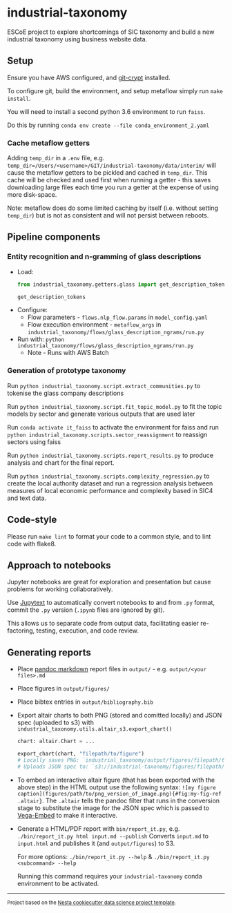 industrial-taxonomy
==============================

ESCoE project to explore shortcomings of SIC taxonomy and build a new industrial taxonomy using business website data.

## Setup

Ensure you have AWS configured, and [git-crypt](https://github.com/AGWA/git-crypt) installed.

To configure git, build the environment, and setup metaflow simply run `make install`.

You will need to install a second python 3.6 environment to run `faiss`.

Do this by running `conda env create --file conda_environment_2.yaml`

### Cache metaflow getters

Adding `temp_dir` in a `.env` file, e.g. `temp_dir=/Users/<username>/GIT/industrial-taxonomy/data/interim/` will cause the metaflow getters to be pickled and cached in `temp_dir`. This cache will be checked and used first when running a getter - this saves downloading large files each time you run a getter at the expense of using more disk-space.

Note: metaflow does do some limited caching by itself (i.e. without setting `temp_dir`) but is not as consistent and will not persist between reboots.

## Pipeline components

### Entity recognition and n-gramming of glass descriptions

- Load: 
  ```python
  from industrial_taxonomy.getters.glass import get_description_tokens

  get_description_tokens
  ```
- Configure:
  - Flow parameters - `flows.nlp_flow.params` in `model_config.yaml`
  - Flow execution environment - `metaflow_args` in `industrial_taxonomy/flows/glass_description_ngrams/run.py`
- Run with: `python industrial_taxonomy/flows/glass_description_ngrams/run.py`
  - Note - Runs with AWS Batch

### Generation of prototype taxonomy

Run `python industrial_taxonomy.script.extract_communities.py` to tokenise the glass company descriptions

Run `python industrial_taxonomy.script.fit_topic_model.py` to fit the topic models by sector and generate various outputs that are used later

Run `conda activate it_faiss` to activate the environment for faiss and run `python industrial_taxonomy.scripts.sector_reassignment` to reassign sectors using faiss

Run `python industrial_taxonomy.scripts.report_results.py` to produce analysis and chart for the final report. 

Run `python industrial_taxonomy.scripts.complexity_regression.py` to create the local authority dataset and run a regression analysis between measures of local economic performance and complexity based in SIC4 and text data.

## Code-style

Please run `make lint` to format your code to a common style, and to lint code with flake8.

## Approach to notebooks

Jupyter notebooks are great for exploration and presentation but cause problems for working collaboratively.

Use [Jupytext](https://jupytext.readthedocs.io/en/latest/) to automatically convert notebooks to and from `.py` format, commit the `.py` version (`.ipynb` files are ignored by git).

This allows us to separate code from output data, facilitating easier re-factoring, testing, execution, and code review.

## Generating reports

- Place [pandoc markdown](https://pandoc.org/MANUAL.html#pandocs-markdown) report files in `output/` - e.g. `output/<your files>.md`
- Place figures in `output/figures/`
- Place bibtex entries in `output/bibliography.bib`
- Export altair charts to both PNG (stored and comitted locally) and JSON spec (uploaded to s3) with `industrial_taxonomy.utils.altair_s3.export_chart()`
  ```python
  chart: altair.Chart = ...

  export_chart(chart, "filepath/to/figure")
  # Locally saves PNG: `industrial_taxonomy/output/figures/filepath/to/figure.png"
  # Uploads JSON spec to: `s3://industrial-taxonomy/figures/filepath/to/figure.json"
  ```
- To embed an interactive altair figure (that has been exported with the above step) in the HTML output use the following syntax: `![my figure caption](figures/path/to/png_version_of_image.png){#fig:my-fig-ref .altair}`.
  The `.altair` tells the pandoc filter that runs in the conversion stage to substitute the image for the JSON spec which is passed to [Vega-Embed](https://github.com/vega/vega-embed) to make it interactive.
- Generate a HTML/PDF report with `bin/report_it.py`, e.g. `./bin/report_it.py html input.md --publish` Converts `input.md` to `input.html` and publishes it (and `output/figures`) to S3.

  For more options: `./bin/report_it.py --help` & `./bin/report_it.py <subcommand> --help`

  Running this command requires your `industrial-taxonomy` conda environment to be activated.

--------

<p><small>Project based on the <a target="_blank" href="https://github.com/nestauk/cookiecutter-data-science-nesta">Nesta cookiecutter data science project template</a>.</small></p>
